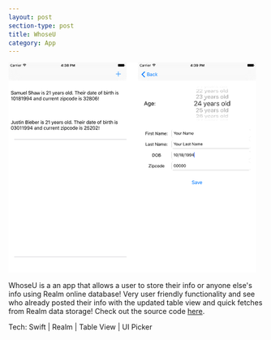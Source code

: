 ```yaml
---
layout: post
section-type: post
title: WhoseU
category: App
---
```


<img style="border:none" src="/img/rsz_whoseu.png">

WhoseU is a an app that allows a user to store their info or anyone else's info using Realm online database! Very user friendly functionality and see who already posted their info with the updated table view and quick fetches from Realm data storage! Check out the source code [here](https://github.com/SamuelShaw/WhoseU/blob/master/WhoseU/WhoseU/AddPersonViewController.swift).

 Tech:
Swift | Realm | Table View | UI Picker
